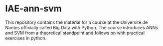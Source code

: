 # IAE-ann-svm

This repository contains the material for a course at the Université
de Nantes officially called Big Data with Python.  The course
introduces ANNs and SVM from a theoretical standpoint and follows on
with practical exercises in python.
